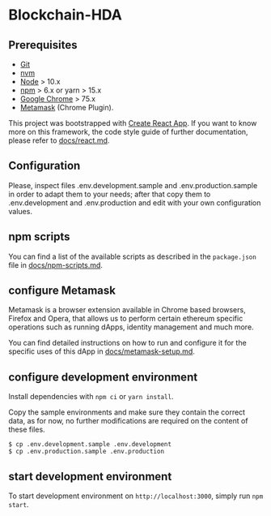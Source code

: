 # Blockchain-HDA

## Prerequisites
* [Git](https://git-scm.com/)
* [nvm](https://github.com/nvm-sh/nvm)
* [Node](https://nodejs.org/en/) > 10.x
* [npm](https://www.npmjs.com/) > 6.x or yarn > 15.x
* [Google Chrome](https://www.google.com/chrome/) > 75.x
* [Metamask](https://metamask.io/) (Chrome Plugin).

This project was bootstrapped with [Create React App](https://github.com/facebook/create-react-app). If you want to know more 
on this framework, the code style guide of further documentation, please refer to [docs/react.md](docs/react.md).

## Configuration
Please, inspect files .env.development.sample and .env.production.sample in order
to adapt them to your needs; after that copy them to .env.development and .env.production
and edit with your own configuration values.

## npm scripts
You can find a list of the available scripts as described in the `package.json` file in 
[docs/npm-scripts.md](docs/npm-scripts.md).

## configure Metamask
Metamask is a browser extension available in Chrome based browsers, Firefox and Opera, that allows us to perform certain 
ethereum specific operations such as running dApps, identity management and much more.  

You can find detailed instructions on how to run and configure it for the specific uses of this dApp in 
[docs/metamask-setup.md](docs/metamask-setup.md).

## configure development environment
Install dependencies with `npm ci` or `yarn install`.

Copy the sample environments and make sure they contain the correct data, as for now, no further modifications are required on the content of these files.
```
$ cp .env.development.sample .env.development
$ cp .env.production.sample .env.production
```

## start development environment
To start development environment on `http://localhost:3000`, simply run `npm start`.
